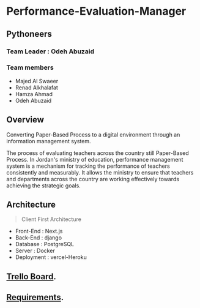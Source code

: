 # Performance-Evaluation-Manager

## Pythoneers

### Team Leader : Odeh Abuzaid

### Team members

- Majed Al Swaeer
- Renad Alkhalafat
- Hamza Ahmad
- Odeh Abuzaid

## Overview

Converting Paper-Based Process to a digital environment through an information management system.

The process of evaluating teachers across the country still Paper-Based Process. In Jordan's ministry of education,
performance management system is a mechanism for tracking the performance of teachers consistently and measurably.
It allows the ministry to ensure that teachers and departments across the country are working effectively towards achieving the strategic goals.

## Architecture

> Client First Architecture
  
  - Front-End : Next.js
  - Back-End : django
  - Database : PostgreSQL
  - Server : Docker
  - Deployment : vercel-Heroku


## [Trello Board](https://trello.com/b/U50WFqkZ/pem).

## [Requirements](https://github.com/D6-Pythoneers/Performance-Evaluation-Manager/blob/develop/requirements.md).

